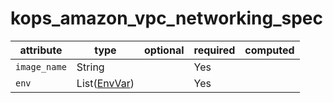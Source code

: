 # kops_amazon_vpc_networking_spec

| attribute | type | optional | required | computed |
| --- | --- | --- | --- | --- |
| `image_name` | String |  | Yes |  |
| `env` | List([EnvVar](./EnvVar.md)) |  | Yes |  |

